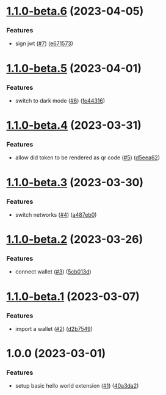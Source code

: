 # [1.1.0-beta.6](https://github.com/agoralabs-sh/agora-wallet-browser-extension/compare/v1.1.0-beta.5...v1.1.0-beta.6) (2023-04-05)


### Features

* sign jwt ([#7](https://github.com/agoralabs-sh/agora-wallet-browser-extension/issues/7)) ([e671573](https://github.com/agoralabs-sh/agora-wallet-browser-extension/commit/e671573338a8e97ed777310f022f7e6211e975cd))

# [1.1.0-beta.5](https://github.com/agoralabs-sh/agora-wallet-browser-extension/compare/v1.1.0-beta.4...v1.1.0-beta.5) (2023-04-01)


### Features

* switch to dark mode ([#6](https://github.com/agoralabs-sh/agora-wallet-browser-extension/issues/6)) ([fe44316](https://github.com/agoralabs-sh/agora-wallet-browser-extension/commit/fe44316fd050f5906a2b41289a0e9e5242b44a10))

# [1.1.0-beta.4](https://github.com/agoralabs-sh/agora-wallet-browser-extension/compare/v1.1.0-beta.3...v1.1.0-beta.4) (2023-03-31)


### Features

* allow did token to be rendered as qr code ([#5](https://github.com/agoralabs-sh/agora-wallet-browser-extension/issues/5)) ([d5eea62](https://github.com/agoralabs-sh/agora-wallet-browser-extension/commit/d5eea62d9a97a37fb757dc6fb24463ae554453c9))

# [1.1.0-beta.3](https://github.com/agoralabs-sh/agora-wallet-browser-extension/compare/v1.1.0-beta.2...v1.1.0-beta.3) (2023-03-30)


### Features

* switch networks ([#4](https://github.com/agoralabs-sh/agora-wallet-browser-extension/issues/4)) ([a487eb0](https://github.com/agoralabs-sh/agora-wallet-browser-extension/commit/a487eb0d24aa368c6934adca62d02110aed5489c))

# [1.1.0-beta.2](https://github.com/agoralabs-sh/agora-wallet-browser-extension/compare/v1.1.0-beta.1...v1.1.0-beta.2) (2023-03-26)


### Features

* connect wallet ([#3](https://github.com/agoralabs-sh/agora-wallet-browser-extension/issues/3)) ([5cb013d](https://github.com/agoralabs-sh/agora-wallet-browser-extension/commit/5cb013d52109e20e669d73b238a60a755f54bf05))

# [1.1.0-beta.1](https://github.com/agoralabs-sh/agora-wallet-browser-extension/compare/v1.0.0...v1.1.0-beta.1) (2023-03-07)


### Features

* import a wallet ([#2](https://github.com/agoralabs-sh/agora-wallet-browser-extension/issues/2)) ([d2b7549](https://github.com/agoralabs-sh/agora-wallet-browser-extension/commit/d2b7549ecb321a4733331f94c1304272c34f93af))

# 1.0.0 (2023-03-01)


### Features

* setup basic hello world extension ([#1](https://github.com/agoralabs-sh/agora-wallet-firefox/issues/1)) ([40a3da2](https://github.com/agoralabs-sh/agora-wallet-firefox/commit/40a3da2c601f4b286f935f0b4941c2f696074f3f))
